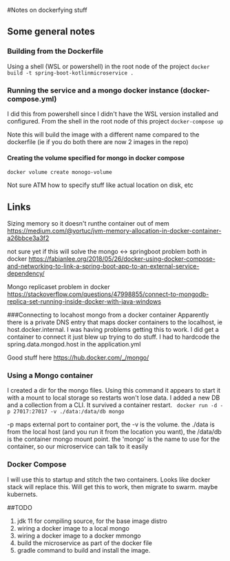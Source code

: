 #Notes on dockerfying stuff

## Some general notes

### Building from the Dockerfile
Using a shell (WSL or powershell) in the root node of the project
`docker build -t spring-boot-kotlinmicroservice .`

### Running the service and a mongo docker instance (docker-compose.yml)
I did this from powershell since I didn't have the WSL version installed and configured.  From the shell
in the root node of this project
`docker-compose up`

Note this will build the image with a different name compared to the dockerfile (ie if you do both there are now 2 
images in the repo)

#### Creating the volume specified for mongo in docker compose
`docker volume create monogo-volume`

Not sure ATM how to specify stuff like actual location on disk, etc

## Links
Sizing memory so it doesn't runthe container out of mem
    https://medium.com/@yortuc/jvm-memory-allocation-in-docker-container-a26bbce3a3f2 

not sure yet if this will solve the mongo <-> springboot problem both in docker
https://fabianlee.org/2018/05/26/docker-using-docker-compose-and-networking-to-link-a-spring-boot-app-to-an-external-service-dependency/
        
Mongo replicaset problem in docker
    https://stackoverflow.com/questions/47998855/connect-to-mongodb-replica-set-running-inside-docker-with-java-windows
    
###Connecting to locahost mongo from a docker container
Apparently there is a private DNS entry that maps docker containers
to the localhost, ie host.docker.internal.  I was having problems
getting this to work.  I did get a container to connect it just blew up trying
to do stuff.  I had to hardcode the spring.data.mongod.host in the application.yml

Good stuff here https://hub.docker.com/_/mongo/

### Using a Mongo container
I created a dir for the mongo files.  Using this command it appears to start it with a mount
to local storage so restarts won't lose data.  I added a new DB and a collection from a CLI.  It survived
a container restart.
` docker run -d -p 27017:27017 -v ./data:/data/db mongo`

-p maps external port to container port, the -v is the volume.  the ./data
is from the local host (and you run it from the location you want), the /data/db is the container
mongo mount point.  the 'mongo' is the name to use for the container, so our microservice
can talk to it easily

### Docker Compose
I will use this to startup and stitch the two containers.  Looks like docker stack will replace this.  Will get 
this to work, then migrate to swarm.  maybe kubernets.

##TODO
1.  jdk 11 for compiling source, for the base image distro
1.  wiring a docker image to a local mongo
1.  wiring a docker image to a docker mmongo
1.  build the microservice as part of the docker file
1.  gradle command to build and install the image.